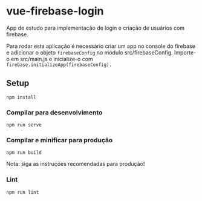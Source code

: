 # vue-firebase-login

App de estudo para implementação de login e criação de usuários com firebase. 

Para rodar esta aplicação é necessário criar um app no console do firebase e adicionar o objeto ```firebaseConfig``` no módulo src/firebaseConfig. Importe-o em src/main.js e inicialize-o com ```firebase.initializeApp(firebaseConfig).```

## Setup
```
npm install
```

### Compilar para desenvolvimento
```
npm run serve
```

### Compilar e minificar para produção
```
npm run build
```
Nota: siga as instruções recomendadas para produção!

### Lint
```
npm run lint
```



